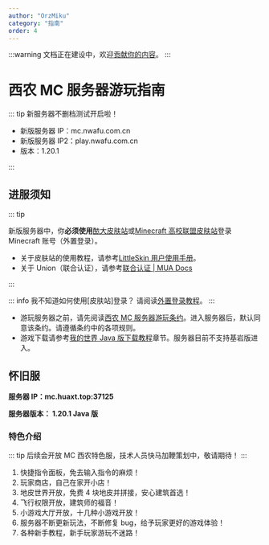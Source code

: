 ```yaml
---
author: "OrzMiku"
category: "指南"
order: 4
---
```


:::warning
文档正在建设中，欢迎[贡献你的内容](/guide/contributing.html)。
:::

# 西农 MC 服务器游玩指南

::: tip 新服务器不删档测试开启啦！

- 新版服务器 IP：mc.nwafu.com.cn
- 新版服务器 IP2：play.nwafu.com.cn
- 版本：1.20.1

:::

<AutoCatalog/>

## 进服须知

::: tip

新版服务器中，你**必须使用**[䙶大皮肤站](https://skin.nwafu.com.cn)或[Minecraft 高校联盟皮肤站](https://skin.mualliance.ltd)登录 Minecraft 账号（外置登录）。

- 关于皮肤站的使用教程，请参考[LittleSkin 用户使用手册](https://manual.littlesk.in/)。
- 关于 Union（联合认证），请参考[联合认证 | MUA Docs](https://docs.mualliance.cn/zh/dev/union/auth)

:::

::: info 我不知道如何使用[皮肤站]登录？
请阅读[外置登录教程](/guide/skin/authlib.md)。
:::

- 游玩服务器之前，请先阅读[西农 MC 服务器游玩条约](serverrules.md)。进入服务器后，默认同意该条约。请遵循条约中的各项规则。
- 游戏下载请参考[我的世界 Java 版下载教程](/tutorial/minecraft/download_game_java_edition.md)章节。服务器目前不支持基岩版进入。

## 怀旧服

**服务器 IP：mc.huaxt.top:37125**

**服务器版本： 1.20.1 Java 版**

### 特色介绍

::: tip 后续会开放 MC 西农特色服，技术人员快马加鞭策划中，敬请期待！
:::

1. 快捷指令面板，免去输入指令的麻烦！
2. 玩家商店，自己在家开小店！
3. 地皮世界开放，免费 4 块地皮并拼接，安心建筑首选！
4. 飞行权限开放，建筑师的福音！
5. 小游戏大厅开放，十几种小游戏开放！
6. 服务器不断更新玩法，不断修复 bug，给予玩家更好的游戏体验！
7. 各种新手教程，新手玩家游玩不迷路！

